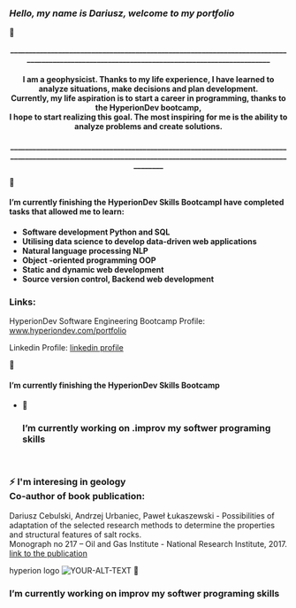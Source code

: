 ### <h3>***Hello, my name is Dariusz, welcome to my portfolio*** </h3> 👋



<p caption align="center"><b>_____________________________________________________________________________________________________________________________________________</b></p>
    <p>
    <h4 caption align="center">I am a geophysicist. Thanks to my life experience, I have learned to analyze situations, make decisions and plan development.<br>
        Currently, my life aspiration is to start a career in programming, thanks to the HyperionDev bootcamp, <br>I hope to start realizing this goal.
        The most inspiring for me is the ability to analyze problems and create solutions. </h4>
    </p>
    <p caption align="center"><b>______________________________________________________________________________________________________________________________________________________________</b></p>
🌱 <h4> I’m currently  finishing the HyperionDev Skills BootcampI have completed tasks that allowed me to learn:<br/><h4/> 
<h4>
    <p>
        <ul>
        <li>Software development Python and SQL</li>
        <li>Utilising data science to develop data-driven web applications</li>
        <li>Natural language processing NLP</li>
        <li>Object -oriented programming OOP</li>
        <li>Static and dynamic web development</li>
        <li>Source version control, Backend web development</li>
            </ul>
</h4>


    

<h3>Links:<br></h3>
<p>HyperionDev Software Engineering Bootcamp Profile: <a href="https://www.hyperiondev.com/portfolio/108594">www.hyperiondev.com/portfolio</a></p>
<p>Linkedin Profile: <a href="https://www.linkedin.com/in/dariusz-cebulski">linkedin profile</a></p>
🌱 <h4> I’m currently  finishing the HyperionDev Skills Bootcamp<br/><h4/>

- 🔭 <h3>I’m currently working on .improv my softwer programing skills</h3><br/>
<h3> ⚡ I'm interesing in geology <br/>Co-author of book publication:</h3>
    <p>
        Dariusz Cebulski, Andrzej Urbaniec, Paweł Łukaszewski - Possibilities of adaptation of the selected research methods to determine the properties and structural features of salt rocks. <br>Monograph no 217 – Oil and Gas Institute - National  Research Institute, 2017.
    <a href="https://www.researchgate.net/publication/321998810_Mozliwosci_zastosowania_wybranych_metod_badawczych_do_okreslania_wlasnosci_i_cech_strukturalnych_soli_kamiennych"> link to the publication</a>
    </p>
<picture>
 hyperion logo
 <source media="(prefers-color-scheme: dark)" srcset="https://photos.google.com/photo/AF1QipNgHnEtaiCt8vE1Ll_EkwcoX1SEM1w0QtCI5Ova">
 <source media="(prefers-color-scheme: light)" srcset="https://photos.google.com/photo/AF1QipMkSHQLZrTwYYxaEh2Ot--f3tWQgY0INawywPBq">
 <img alt="YOUR-ALT-TEXT" src="https://photos.google.com/photo/AF1QipNC5V81ySXGlTHZyBCfx_boFUsE-0lyLFNfxw5_">
</picture>
 🔭 <h3>I’m currently working on improv my softwer programing skills</h3>
 

<!--
**DarekC70/DarekC70** is a ✨ _special_ ✨ repository because its `README.md` (this file) appears on your GitHub profile.

Here are some ideas to get you started:

- 🔭 <h3>I’m currently working on .improv my softwer programing skills</h3>
- 🌱 I’m currently  Boot
- 👯 I’m looking to collaborate on ...
- 🤔 I’m looking for help with ...
- 💬 Ask me about ...
- 📫 How to reach me: ...
- 😄 Pronouns: ...
- ⚡ Fun fact: ...
-->
